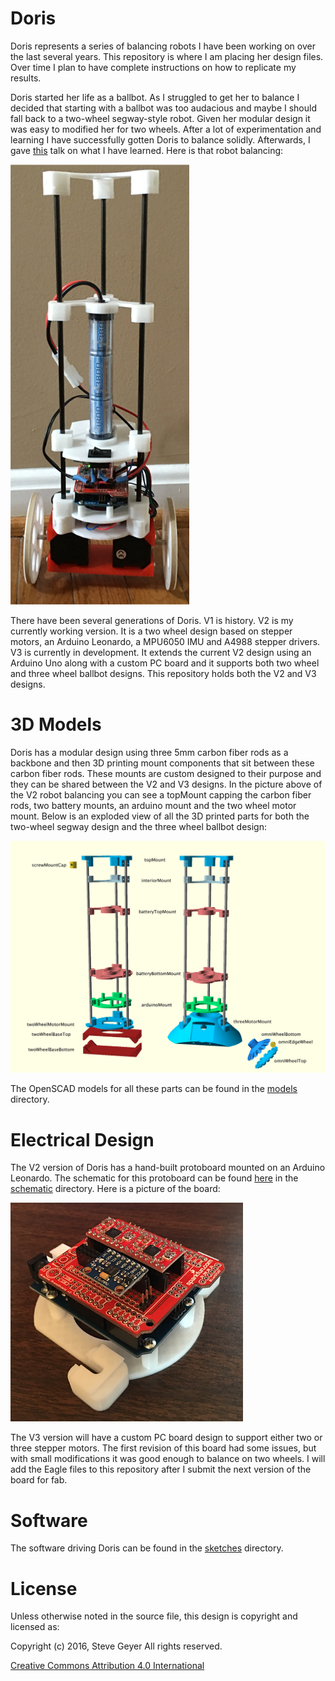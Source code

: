 # Doris

Doris represents a series of balancing robots I have been working on over the last several years. This repository is where I am placing her design files. Over time I plan to have complete instructions on how to replicate my results.

Doris started her life as a ballbot. As I struggled to get her to balance I decided that starting with a ballbot was too audacious and maybe I should fall back to a two-wheel segway-style robot. Given her modular design it was easy to modified her for two wheels. After a lot of experimentation and learning I have successfully gotten Doris to balance solidly. Afterwards, I gave [this](https://github.com/SteveGeyer/Doris/blob/master/docs/BalancingRobotTalk.pdf) talk on what I have learned. Here is that robot balancing:

![V2 Robot](https://github.com/SteveGeyer/Doris/blob/master/docs/TwoWheelV2.png "V2 Robot")

There have been several generations of Doris. V1 is history. V2 is my currently working version. It is a two wheel design based on stepper motors, an Arduino Leonardo, a MPU6050 IMU and A4988 stepper drivers. V3 is currently in development. It extends the current V2 design using an Arduino Uno along with a custom PC board and it supports both two wheel and three wheel ballbot designs. This repository holds both the V2 and V3 designs.

# 3D Models

Doris has a modular design using three 5mm carbon fiber rods as a backbone and then 3D printing mount components that sit between these carbon fiber rods. These mounts are custom designed to their purpose and they can be shared between the V2 and V3 designs. In the picture above of the V2 robot balancing you can see a topMount capping the carbon fiber rods, two battery mounts, an arduino mount and the two wheel motor mount. Below is an exploded view of all the 3D printed parts for both the two-wheel segway design and the three wheel ballbot design:

![Exploded parts](https://github.com/SteveGeyer/Doris/blob/master/docs/ExplodedView.png "Exploded parts")

The OpenSCAD models for all these parts can be found in the [models](https://github.com/SteveGeyer/Doris/tree/master/models) directory.

# Electrical Design

The V2 version of Doris has a hand-built protoboard mounted on an Arduino Leonardo. The schematic for this protoboard can be found [here](https://github.com/SteveGeyer/Doris/blob/master/schematics/v2/TwoWheelDorisV2.pdf) in the [schematic](https://github.com/SteveGeyer/Doris/tree/master/schematics) directory. Here is a picture of the board:

![V2 Protoboard](https://github.com/SteveGeyer/Doris/blob/master/docs/ProtoboardV2.png "V2 Protoboard")

The V3 version will have a custom PC board design to support either two or three stepper motors. The first revision of this board had some issues, but with small modifications it was good enough to balance on two wheels. I will add the Eagle files to this repository after I submit the next version of the board for fab.

# Software

The software driving Doris can be found in the [sketches](https://github.com/SteveGeyer/Doris/tree/master/sketches) directory.

# License

Unless otherwise noted in the source file, this design is copyright and licensed as:

Copyright (c) 2016, Steve Geyer
All rights reserved.

[Creative Commons Attribution 4.0 International](https://creativecommons.org/licenses/by/4.0/)

